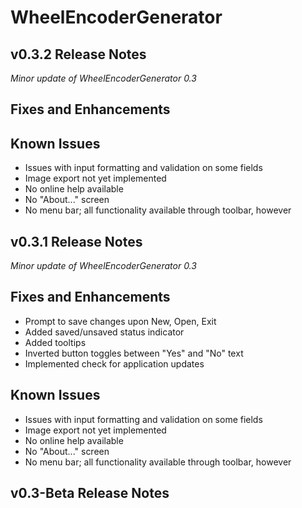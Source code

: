 # WheelEncoderGenerator

## v0.3.2 Release Notes

*Minor update of WheelEncoderGenerator 0.3*

## Fixes and Enhancements

## Known Issues
 * Issues with input formatting and validation on some fields
 * Image export not yet implemented
 * No online help available
 * No "About..." screen
 * No menu bar; all functionality available through toolbar, however

## v0.3.1 Release Notes

*Minor update of WheelEncoderGenerator 0.3*

## Fixes and Enhancements
 * Prompt to save changes upon New, Open, Exit
 * Added saved/unsaved status indicator
 * Added tooltips
 * Inverted button toggles between "Yes" and "No" text
 * Implemented check for application updates 

## Known Issues
 * Issues with input formatting and validation on some fields
 * Image export not yet implemented
 * No online help available
 * No "About..." screen
 * No menu bar; all functionality available through toolbar, however

## v0.3-Beta Release Notes


